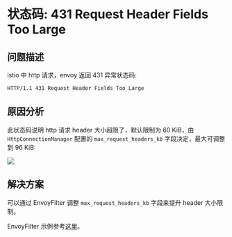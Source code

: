 # 状态码: 431 Request Header Fields Too Large

## 问题描述

istio 中 http 请求，envoy 返回 431 异常状态码:

``` txt
HTTP/1.1 431 Request Header Fields Too Large
```

## 原因分析

此状态码说明 http 请求 header 大小超限了，默认限制为 60 KiB，由 `HttpConnectionManager` 配置的 `max_request_headers_kb` 字段决定，最大可调整到 96 KiB:

![](https://image-host-1251893006.cos.ap-chengdu.myqcloud.com/2023%2F09%2F22%2F20230922190327.png)

## 解决方案

可以通过 EnvoyFilter 调整 `max_request_headers_kb` 字段来提升 header 大小限制。

EnvoyFilter 示例参考[这里](../usage/limit-request-size.md#%E9%99%90%E5%88%B6%E8%AF%B7%E6%B1%82%E5%A4%B4%E5%A4%A7%E5%B0%8F)。
